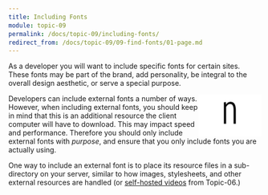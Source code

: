 ```yaml
---
title: Including Fonts
module: topic-09
permalink: /docs/topic-09/including-fonts/
redirect_from: /docs/topic-09/09-find-fonts/01-page.md
---
```


<div class="divider-heading"></div>

As a developer you will want to include specific fonts for certain sites. These fonts may be part of the brand, add personality, be integral to the overall design aesthetic, or serve a special purpose.

<img src="../img/character-fonts.gif" alt="different fonts for the letter n" style="width: 125px; float: right; margin: 0" />

Developers can include external fonts a number of ways. However, when including external fonts, you should keep in mind that this is an additional resource the client computer will have to download. This may impact speed and performance. Therefore you should only include external fonts with _purpose_, and ensure that you only include fonts you are actually using.

One way to include an external font is to place its resource files in a sub-directory on your server, similar to how images, stylesheets, and other external resources are handled (or [self-hosted videos](../../topic-06/video-element/) from Topic-06.)
